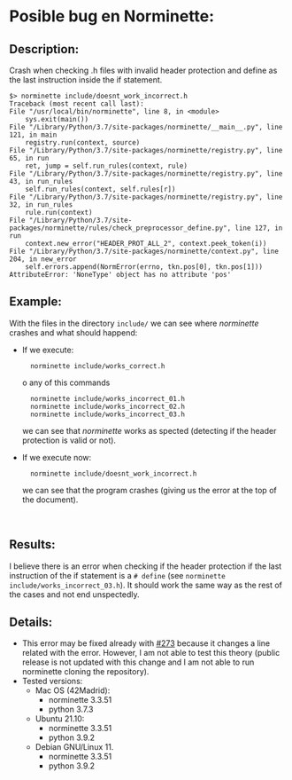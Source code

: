 # Posible bug en Norminette:

## Description:

Crash when checking .h files with invalid header protection and define as the last instruction inside the if statement.

	$> norminette include/doesnt_work_incorrect.h
	Traceback (most recent call last):
	File "/usr/local/bin/norminette", line 8, in <module>
		sys.exit(main())
	File "/Library/Python/3.7/site-packages/norminette/__main__.py", line 121, in main
		registry.run(context, source)
	File "/Library/Python/3.7/site-packages/norminette/registry.py", line 65, in run
		ret, jump = self.run_rules(context, rule)
	File "/Library/Python/3.7/site-packages/norminette/registry.py", line 43, in run_rules
		self.run_rules(context, self.rules[r])
	File "/Library/Python/3.7/site-packages/norminette/registry.py", line 32, in run_rules
		rule.run(context)
	File "/Library/Python/3.7/site-packages/norminette/rules/check_preprocessor_define.py", line 127, in run
		context.new_error("HEADER_PROT_ALL_2", context.peek_token(i))
	File "/Library/Python/3.7/site-packages/norminette/context.py", line 204, in new_error
		self.errors.append(NormError(errno, tkn.pos[0], tkn.pos[1]))
	AttributeError: 'NoneType' object has no attribute 'pos'

## Example:
With the files in the directory ``include/`` we can see where *norminette* crashes and what should happend:
- If we execute:

		norminette include/works_correct.h

	o any of this commands

		norminette include/works_incorrect_01.h
		norminette include/works_incorrect_02.h
		norminette include/works_incorrect_03.h
	
	we can see that *norminette* works as spected (detecting if the header protection is valid or not).

- If we execute now:

		norminette include/doesnt_work_incorrect.h

	we can see that the program crashes (giving us the error at the top of the document).

<br>

## Results:
I believe there is an error when checking if the header protection if the last instruction of the if statement is a ``# define`` (see ``norminette include/works_incorrect_03.h``). It should work the same way as the rest of the cases and not end unspectedly.

## Details:
- This error may be fixed already with [#273](https://github.com/42School/norminette/commit/29eff0a90a1e4843f4689e9ccc8a06a4743b87a6) because it changes a line related with the error. However, I am not able to test this theory (public release is not updated with this change and I am not able to run norminette cloning the repository).
- Tested versions:
	- Mac OS (42Madrid):
		- norminette 3.3.51
		- python 3.7.3
	- Ubuntu 21.10:
		- norminette 3.3.51
		- python 3.9.2
	- Debian GNU/Linux 11.
		- norminette 3.3.51
		- python 3.9.2
